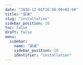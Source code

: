 ```yaml
---
date: "2016-12-01T16:00:00+02:00"
title: "安装"
slug: "installation"
sidebar_position: 10
toc: false
draft: false
menu:
  sidebar:
    name: "安装"
    sidebar_position: 10
    identifier: "installation"
---
```

